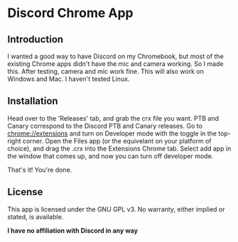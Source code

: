 # Discord Chrome App

## Introduction 

I wanted a good way to have Discord on my Chromebook, but most of the existing Chrome apps didn't have the mic and camera working. So I made this. After testing, camera and mic work fine. This will also work on Windows and Mac. I haven't tested Linux.

## Installation

Head over to the 'Releases' tab, and grab the crx file you want. PTB and Canary correspond to the Discord PTB and Canary releases. Go to [chrome://extensions](chrome://extensions) and turn on Developer mode with the toggle in the top-right corner. Open the Files app (or the equivelant on your platform of choice), and drag the .crx into the Extensions Chrome tab. Select add app in the window that comes up, and now you can turn off developer mode. 

That's it! You're done.

## License

This app is licensed under the GNU GPL v3. No warranty, either implied or stated, is available. 

**I have no affiliation with Discord in any way**
